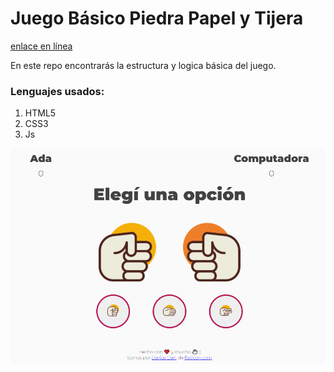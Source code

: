 # Juego Básico Piedra Papel y Tijera

[enlace en línea](https://lmbd92.github.io/Piedra-Papel-Tijera/)

En este repo encontrarás la estructura y logica básica del juego.

### Lenguajes usados:

1. HTML5
2. CSS3
3. Js

![Portada Juego piedra papel y tijera](./assets/Portada.png)
